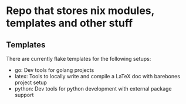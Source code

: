 # Repo that stores nix modules, templates and other stuff

## Templates

There are currently flake templates for the following setups:
- go: Dev tools for golang projects
- latex: Tools to locally write and compile a LaTeX doc with barebones project setup
- python: Dev tools for python development with external package support
